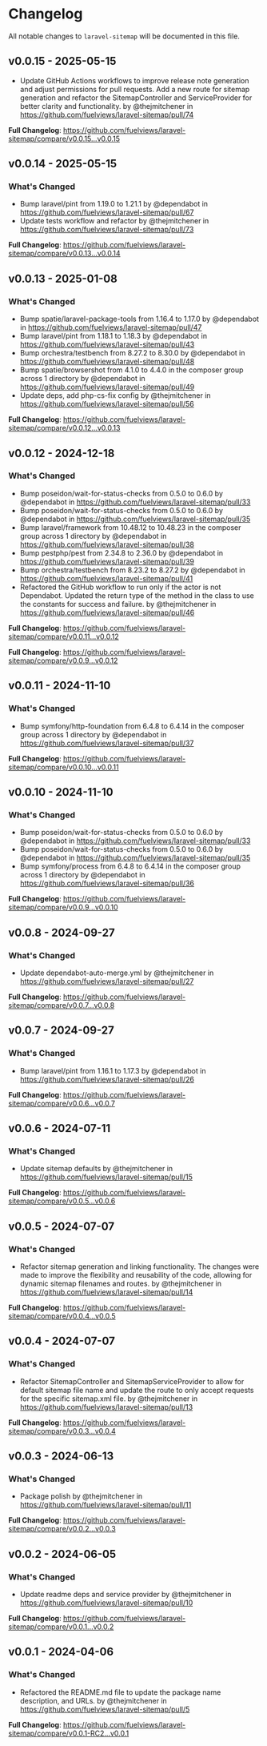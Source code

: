 # Changelog

All notable changes to `laravel-sitemap` will be documented in this file.

## v0.0.15 - 2025-05-15

* Update GitHub Actions workflows to improve release note generation and adjust permissions for pull requests. Add a new route for sitemap generation and refactor the SitemapController and ServiceProvider for better clarity and functionality. by @thejmitchener in https://github.com/fuelviews/laravel-sitemap/pull/74

**Full Changelog**: https://github.com/fuelviews/laravel-sitemap/compare/v0.0.15...v0.0.15

## v0.0.14 - 2025-05-15

### What's Changed

* Bump laravel/pint from 1.19.0 to 1.21.1 by @dependabot in https://github.com/fuelviews/laravel-sitemap/pull/67
* Update tests workflow and refactor by @thejmitchener in https://github.com/fuelviews/laravel-sitemap/pull/73

**Full Changelog**: https://github.com/fuelviews/laravel-sitemap/compare/v0.0.13...v0.0.14

## v0.0.13 - 2025-01-08

### What's Changed

* Bump spatie/laravel-package-tools from 1.16.4 to 1.17.0 by @dependabot in https://github.com/fuelviews/laravel-sitemap/pull/47
* Bump laravel/pint from 1.18.1 to 1.18.3 by @dependabot in https://github.com/fuelviews/laravel-sitemap/pull/43
* Bump orchestra/testbench from 8.27.2 to 8.30.0 by @dependabot in https://github.com/fuelviews/laravel-sitemap/pull/48
* Bump spatie/browsershot from 4.1.0 to 4.4.0 in the composer group across 1 directory by @dependabot in https://github.com/fuelviews/laravel-sitemap/pull/49
* Update deps, add php-cs-fix config by @thejmitchener in https://github.com/fuelviews/laravel-sitemap/pull/56

**Full Changelog**: https://github.com/fuelviews/laravel-sitemap/compare/v0.0.12...v0.0.13

## v0.0.12 - 2024-12-18

### What's Changed

* Bump poseidon/wait-for-status-checks from 0.5.0 to 0.6.0 by @dependabot in https://github.com/fuelviews/laravel-sitemap/pull/33
* Bump poseidon/wait-for-status-checks from 0.5.0 to 0.6.0 by @dependabot in https://github.com/fuelviews/laravel-sitemap/pull/35
* Bump laravel/framework from 10.48.12 to 10.48.23 in the composer group across 1 directory by @dependabot in https://github.com/fuelviews/laravel-sitemap/pull/38
* Bump pestphp/pest from 2.34.8 to 2.36.0 by @dependabot in https://github.com/fuelviews/laravel-sitemap/pull/39
* Bump orchestra/testbench from 8.23.2 to 8.27.2 by @dependabot in https://github.com/fuelviews/laravel-sitemap/pull/41
* Refactored the GitHub workflow to run only if the actor is not Dependabot. Updated the return type of the  method in the  class to use the  constants for success and failure. by @thejmitchener in https://github.com/fuelviews/laravel-sitemap/pull/46

**Full Changelog**: https://github.com/fuelviews/laravel-sitemap/compare/v0.0.11...v0.0.12

**Full Changelog**: https://github.com/fuelviews/laravel-sitemap/compare/v0.0.9...v0.0.12

## v0.0.11 - 2024-11-10

### What's Changed

* Bump symfony/http-foundation from 6.4.8 to 6.4.14 in the composer group across 1 directory by @dependabot in https://github.com/fuelviews/laravel-sitemap/pull/37

**Full Changelog**: https://github.com/fuelviews/laravel-sitemap/compare/v0.0.10...v0.0.11

## v0.0.10 - 2024-11-10

### What's Changed

* Bump poseidon/wait-for-status-checks from 0.5.0 to 0.6.0 by @dependabot in https://github.com/fuelviews/laravel-sitemap/pull/33
* Bump poseidon/wait-for-status-checks from 0.5.0 to 0.6.0 by @dependabot in https://github.com/fuelviews/laravel-sitemap/pull/35
* Bump symfony/process from 6.4.8 to 6.4.14 in the composer group across 1 directory by @dependabot in https://github.com/fuelviews/laravel-sitemap/pull/36

**Full Changelog**: https://github.com/fuelviews/laravel-sitemap/compare/v0.0.9...v0.0.10

## v0.0.8 - 2024-09-27

### What's Changed

* Update dependabot-auto-merge.yml by @thejmitchener in https://github.com/fuelviews/laravel-sitemap/pull/27

**Full Changelog**: https://github.com/fuelviews/laravel-sitemap/compare/v0.0.7...v0.0.8

## v0.0.7 - 2024-09-27

### What's Changed

* Bump laravel/pint from 1.16.1 to 1.17.3 by @dependabot in https://github.com/fuelviews/laravel-sitemap/pull/26

**Full Changelog**: https://github.com/fuelviews/laravel-sitemap/compare/v0.0.6...v0.0.7

## v0.0.6 - 2024-07-11

### What's Changed

* Update sitemap defaults by @thejmitchener in https://github.com/fuelviews/laravel-sitemap/pull/15

**Full Changelog**: https://github.com/fuelviews/laravel-sitemap/compare/v0.0.5...v0.0.6

## v0.0.5 - 2024-07-07

### What's Changed

* Refactor sitemap generation and linking functionality. The changes were made to improve the flexibility and reusability of the code, allowing for dynamic sitemap filenames and routes. by @thejmitchener in https://github.com/fuelviews/laravel-sitemap/pull/14

**Full Changelog**: https://github.com/fuelviews/laravel-sitemap/compare/v0.0.4...v0.0.5

## v0.0.4 - 2024-07-07

### What's Changed

* Refactor SitemapController and SitemapServiceProvider to allow for default sitemap file name and update the route to only accept requests for the specific sitemap.xml file. by @thejmitchener in https://github.com/fuelviews/laravel-sitemap/pull/13

**Full Changelog**: https://github.com/fuelviews/laravel-sitemap/compare/v0.0.3...v0.0.4

## v0.0.3 - 2024-06-13

### What's Changed

* Package polish by @thejmitchener in https://github.com/fuelviews/laravel-sitemap/pull/11

**Full Changelog**: https://github.com/fuelviews/laravel-sitemap/compare/v0.0.2...v0.0.3

## v0.0.2 - 2024-06-05

### What's Changed

* Update readme deps and service provider by @thejmitchener in https://github.com/fuelviews/laravel-sitemap/pull/10

**Full Changelog**: https://github.com/fuelviews/laravel-sitemap/compare/v0.0.1...v0.0.2

## v0.0.1 - 2024-04-06

### What's Changed

* Refactored the README.md file to update the package name description, and URLs. by @thejmitchener in https://github.com/fuelviews/laravel-sitemap/pull/5

**Full Changelog**: https://github.com/fuelviews/laravel-sitemap/compare/v0.0.1-RC2...v0.0.1
